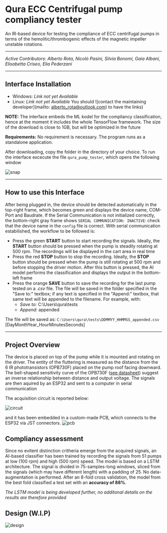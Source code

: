 # Qura ECC Centrifugal pump compliancy tester
An IR-based device for testing the compliance of ECC centrifugal pumps in terms of the hemolitic/thrombogenic effects of the magnetic impeller unstable rotations. 
***
*Active Contributors: Alberto Rota, Nicolò Pasini, Silvia Bonomi, Gaia Albani, Elisabetta Criseo, Elia Pederzani*
***
## Interface Installation
* Windows: *Link not yet Available* 
* Linux: *Link not yet Available*
You should ![contact the maintaining developer](mailto: alberto_rota@outlook.com) to have the links)

**NOTE:** The interface embeds the ML kodel for the compliancy classification, hence at the moment it includes the whole TensorFlow framework. The size of the download is close to 1GB, but will be optimized in the future

**Requirements:** No requirement is necessary. The program runs as a standalone application.

After downloading, copy the folder in the directory of your choice. To run the interface excecute the file `qura_pump_tester`, which opens the following window

![snap](https://github.com/alberto-rota/Qura-ECC-Centifugal-Pump-Tester/blob/main/media/snapshot.png)

***
## How to use this Interface
After being plugged in, the device should be detected automatically in the top-right frame, which becomes green and displays the device name, COM-Port and Baudrate. If the Serial Communication is not initialized correctly, the bottom-right gray frame shows `SERIAL COMMUNICATION: INACTIVE`: check that the device name in the `config` file is correct.
With serial communication estabilished, the workflow to be followed is:
* Press the green **START** button to start recording the signals. Ideally, the **START** button should be pressed when the pump is steadily rotating at 500 rpm. The recordings will be displayed in the cart area in real time
* Press the red **STOP** button to stop the recording. Ideally, the **STOP** button should be pressed when the pump is still rotating at 500 rpm and before stopping the driver motion. After this button is pressed, the AI model performs the classification and displays the output in the bottom-left frame
* Press the orange **SAVE** button to save the recording for the last pump tested on a *.csv* file. The file will be saved in the folder specified in the "Save to:" textbox; if any text is specified in the "Append:" textbox, that same text will be appended to the filename. For example, with:
  - *Save to:* C:\Users\qura\tests
  - *Append:* appended

The file will be saved as:
`C:\Users\qura\tests\DDMMYY_HHMMSS_appended.csv` [DayMonthYear_HourMinutesSeconds]

***


## Project Overview
The device is placed on top of the pump while it is mounted and rotating on the driver. The entity of the fluttering is measured as the distance from the 6 IR phototransistors (OPB730F) placed on the pump roof facing downward. The bell-shaped sensitivity curve of the OPB730F ([see datasheet](https://github.com/alberto-rota/Qura-ECC-Centifugal-Pump-Tester/tree/main/media/OPB730F%20Datasheet.pdf)) suggest an inverse relationship between distance and output voltage. The signals are then aquired by an ESP32 and sent to a computer in serial communication

The acquisition circuit is reported below:

![circuit](https://github.com/alberto-rota/Qura-ECC-Centifugal-Pump-Tester/blob/main/media/circuit.png)

and it has been embedded in a custom-made PCB, which connects to the ESP32 via JST connectors.
![pcb](https://github.com/alberto-rota/Qura-ECC-Centifugal-Pump-Tester/blob/main/media/pcb.png)

## Compliancy assessment
Since no evitent distinction critheria emerge from the acquired signals, an AI-based classifier has been trained by recording the signals from 51 pumps at low (100 rpm) and high (500 rpm) speed.
The model is based on a LSTM architecture. The signal is divided in 75-samples-long windows, sliced from the signals (which may have different length) with a padding of 25. No data-augmentation is performed. After an 8-fold cross validation, the model from the best fold classified a test set with an **accuracy of 88%**. 

*The LSTM model is being developed further, no additonal details on the results are therefore provided*

## Design (W.I.P)
![design](https://github.com/alberto-rota/Qura-ECC-Centifugal-Pump-Tester/blob/main/media/design.png)
